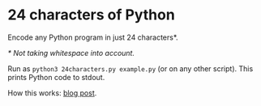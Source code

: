 # 24 characters of Python

Encode any Python program in just 24 characters*.

*\* Not taking whitespace into account.*

Run as `python3 24characters.py example.py` (or on any other script). This prints Python code to stdout.

How this works: [blog post](https://purplesyringa.moe/blog/any-python-program-fits-in-24-characters/).
